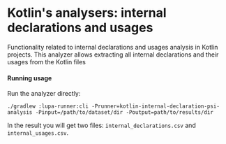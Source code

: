 # Kotlin's analysers: internal declarations and usages

Functionality related to internal declarations and usages analysis in Kotlin projects.
This analyzer allows extracting all internal declarations and their usages from the Kotlin files

#### Running usage

Run the analyzer directly:

``` 
./gradlew :lupa-runner:cli -Prunner=kotlin-internal-declaration-psi-analysis -Pinput=/path/to/dataset/dir -Poutput=path/to/results/dir
```

In the result you will get two files: `internal_declarations.csv` and `internal_usages.csv`.
